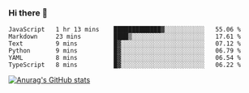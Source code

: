 ### Hi there 👋
<!--START_SECTION:waka-->

```text
JavaScript   1 hr 13 mins    █████████████▓░░░░░░░░░░░   55.06 %
Markdown     23 mins         ████▒░░░░░░░░░░░░░░░░░░░░   17.61 %
Text         9 mins          █▓░░░░░░░░░░░░░░░░░░░░░░░   07.12 %
Python       9 mins          █▓░░░░░░░░░░░░░░░░░░░░░░░   06.79 %
YAML         8 mins          █▓░░░░░░░░░░░░░░░░░░░░░░░   06.54 %
TypeScript   8 mins          █▓░░░░░░░░░░░░░░░░░░░░░░░   06.22 %
```

<!--END_SECTION:waka-->
[![Anurag's GitHub stats](https://github-readme-stats.vercel.app/api?username=Kevinbarrero)](https://github.com/anuraghazra/github-readme-stats)
<!--
**Kevinbarrero/Kevinbarrero** is a ✨ _special_ ✨ repository because its `README.md` (this file) appears on your GitHub profile.

Here are some ideas to get you started:

- 🔭 I’m currently working on ...
- 🌱 I’m currently learning ...
- 👯 I’m looking to collaborate on ...
- 🤔 I’m looking for help with ...
- 💬 Ask me about ...
- 📫 How to reach me: ...
- 😄 Pronouns: ...
- ⚡ Fun fact: ...

-->


